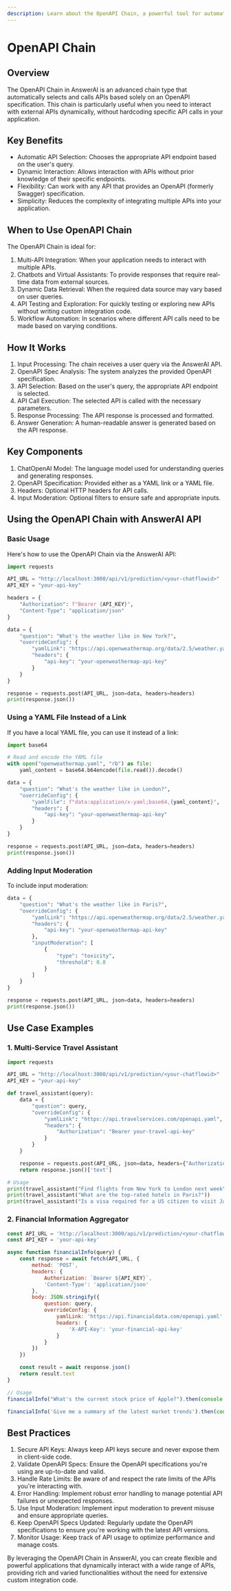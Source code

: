 ```yaml
---
description: Learn about the OpenAPI Chain, a powerful tool for automatic API selection and calling in AnswerAI
---
```


# OpenAPI Chain

## Overview

The OpenAPI Chain in AnswerAI is an advanced chain type that automatically selects and calls APIs based solely on an OpenAPI specification. This chain is particularly useful when you need to interact with external APIs dynamically, without hardcoding specific API calls in your application.

## Key Benefits

-   Automatic API Selection: Chooses the appropriate API endpoint based on the user's query.
-   Dynamic Interaction: Allows interaction with APIs without prior knowledge of their specific endpoints.
-   Flexibility: Can work with any API that provides an OpenAPI (formerly Swagger) specification.
-   Simplicity: Reduces the complexity of integrating multiple APIs into your application.

## When to Use OpenAPI Chain

The OpenAPI Chain is ideal for:

1. Multi-API Integration: When your application needs to interact with multiple APIs.
2. Chatbots and Virtual Assistants: To provide responses that require real-time data from external sources.
3. Dynamic Data Retrieval: When the required data source may vary based on user queries.
4. API Testing and Exploration: For quickly testing or exploring new APIs without writing custom integration code.
5. Workflow Automation: In scenarios where different API calls need to be made based on varying conditions.

## How It Works

1. Input Processing: The chain receives a user query via the AnswerAI API.
2. OpenAPI Spec Analysis: The system analyzes the provided OpenAPI specification.
3. API Selection: Based on the user's query, the appropriate API endpoint is selected.
4. API Call Execution: The selected API is called with the necessary parameters.
5. Response Processing: The API response is processed and formatted.
6. Answer Generation: A human-readable answer is generated based on the API response.

## Key Components

1. ChatOpenAI Model: The language model used for understanding queries and generating responses.
2. OpenAPI Specification: Provided either as a YAML link or a YAML file.
3. Headers: Optional HTTP headers for API calls.
4. Input Moderation: Optional filters to ensure safe and appropriate inputs.

## Using the OpenAPI Chain with AnswerAI API

### Basic Usage

Here's how to use the OpenAPI Chain via the AnswerAI API:

```python
import requests

API_URL = "http://localhost:3000/api/v1/prediction/<your-chatflowid>"
API_KEY = "your-api-key"

headers = {
    "Authorization": f"Bearer {API_KEY}",
    "Content-Type": "application/json"
}

data = {
    "question": "What's the weather like in New York?",
    "overrideConfig": {
        "yamlLink": "https://api.openweathermap.org/data/2.5/weather.yaml",
        "headers": {
            "api-key": "your-openweathermap-api-key"
        }
    }
}

response = requests.post(API_URL, json=data, headers=headers)
print(response.json())
```

### Using a YAML File Instead of a Link

If you have a local YAML file, you can use it instead of a link:

```python
import base64

# Read and encode the YAML file
with open("openweathermap.yaml", "rb") as file:
    yaml_content = base64.b64encode(file.read()).decode()

data = {
    "question": "What's the weather like in London?",
    "overrideConfig": {
        "yamlFile": f"data:application/x-yaml;base64,{yaml_content}",
        "headers": {
            "api-key": "your-openweathermap-api-key"
        }
    }
}

response = requests.post(API_URL, json=data, headers=headers)
print(response.json())
```

### Adding Input Moderation

To include input moderation:

```python
data = {
    "question": "What's the weather like in Paris?",
    "overrideConfig": {
        "yamlLink": "https://api.openweathermap.org/data/2.5/weather.yaml",
        "headers": {
            "api-key": "your-openweathermap-api-key"
        },
        "inputModeration": [
            {
                "type": "toxicity",
                "threshold": 0.8
            }
        ]
    }
}

response = requests.post(API_URL, json=data, headers=headers)
print(response.json())
```

## Use Case Examples

### 1. Multi-Service Travel Assistant

```python
import requests

API_URL = "http://localhost:3000/api/v1/prediction/<your-chatflowid>"
API_KEY = "your-api-key"

def travel_assistant(query):
    data = {
        "question": query,
        "overrideConfig": {
            "yamlLink": "https://api.travelservices.com/openapi.yaml",
            "headers": {
                "Authorization": "Bearer your-travel-api-key"
            }
        }
    }

    response = requests.post(API_URL, json=data, headers={"Authorization": f"Bearer {API_KEY}", "Content-Type": "application/json"})
    return response.json()['text']

# Usage
print(travel_assistant("Find flights from New York to London next week"))
print(travel_assistant("What are the top-rated hotels in Paris?"))
print(travel_assistant("Is a visa required for a US citizen to visit Japan?"))
```

### 2. Financial Information Aggregator

```javascript
const API_URL = 'http://localhost:3000/api/v1/prediction/<your-chatflowid>'
const API_KEY = 'your-api-key'

async function financialInfo(query) {
    const response = await fetch(API_URL, {
        method: 'POST',
        headers: {
            Authorization: `Bearer ${API_KEY}`,
            'Content-Type': 'application/json'
        },
        body: JSON.stringify({
            question: query,
            overrideConfig: {
                yamlLink: 'https://api.financialdata.com/openapi.yaml',
                headers: {
                    'X-API-Key': 'your-financial-api-key'
                }
            }
        })
    })

    const result = await response.json()
    return result.text
}

// Usage
financialInfo("What's the current stock price of Apple?").then(console.log).catch(console.error)

financialInfo('Give me a summary of the latest market trends').then(console.log).catch(console.error)
```

## Best Practices

1. Secure API Keys: Always keep API keys secure and never expose them in client-side code.
2. Validate OpenAPI Specs: Ensure the OpenAPI specifications you're using are up-to-date and valid.
3. Handle Rate Limits: Be aware of and respect the rate limits of the APIs you're interacting with.
4. Error Handling: Implement robust error handling to manage potential API failures or unexpected responses.
5. Use Input Moderation: Implement input moderation to prevent misuse and ensure appropriate queries.
6. Keep OpenAPI Specs Updated: Regularly update the OpenAPI specifications to ensure you're working with the latest API versions.
7. Monitor Usage: Keep track of API usage to optimize performance and manage costs.

By leveraging the OpenAPI Chain in AnswerAI, you can create flexible and powerful applications that dynamically interact with a wide range of APIs, providing rich and varied functionalities without the need for extensive custom integration code.
